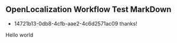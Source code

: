 ## OpenLocalization Workflow Test MarkDown
* 14721b13-0db8-4cfb-aae2-4c6d2571ac09 
thanks!

Hello world